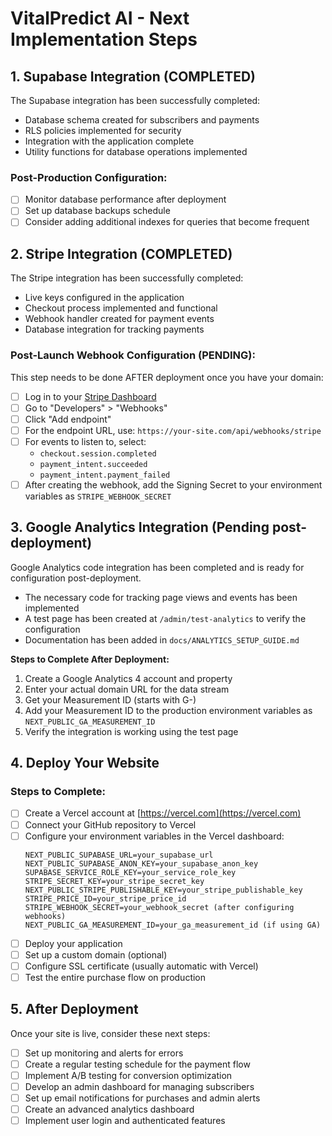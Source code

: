 # VitalPredict AI - Next Implementation Steps

## 1. Supabase Integration (COMPLETED)

The Supabase integration has been successfully completed:
- Database schema created for subscribers and payments
- RLS policies implemented for security
- Integration with the application complete
- Utility functions for database operations implemented

### Post-Production Configuration:
- [ ] Monitor database performance after deployment
- [ ] Set up database backups schedule
- [ ] Consider adding additional indexes for queries that become frequent

## 2. Stripe Integration (COMPLETED)

The Stripe integration has been successfully completed:
- Live keys configured in the application
- Checkout process implemented and functional
- Webhook handler created for payment events
- Database integration for tracking payments

### Post-Launch Webhook Configuration (PENDING):
This step needs to be done AFTER deployment once you have your domain:
- [ ] Log in to your [Stripe Dashboard](https://dashboard.stripe.com)
- [ ] Go to "Developers" > "Webhooks"
- [ ] Click "Add endpoint"
- [ ] For the endpoint URL, use: `https://your-site.com/api/webhooks/stripe`
- [ ] For events to listen to, select:
   - `checkout.session.completed`
   - `payment_intent.succeeded`
   - `payment_intent.payment_failed`
- [ ] After creating the webhook, add the Signing Secret to your environment variables as `STRIPE_WEBHOOK_SECRET`

## 3. Google Analytics Integration (Pending post-deployment)

Google Analytics code integration has been completed and is ready for configuration post-deployment.
- The necessary code for tracking page views and events has been implemented
- A test page has been created at `/admin/test-analytics` to verify the configuration
- Documentation has been added in `docs/ANALYTICS_SETUP_GUIDE.md`

**Steps to Complete After Deployment:**
1. Create a Google Analytics 4 account and property
2. Enter your actual domain URL for the data stream
3. Get your Measurement ID (starts with G-)
4. Add your Measurement ID to the production environment variables as `NEXT_PUBLIC_GA_MEASUREMENT_ID`
5. Verify the integration is working using the test page

## 4. Deploy Your Website

### Steps to Complete:
- [ ] Create a Vercel account at [https://vercel.com](https://vercel.com)
- [ ] Connect your GitHub repository to Vercel
- [ ] Configure your environment variables in the Vercel dashboard:
  ```
  NEXT_PUBLIC_SUPABASE_URL=your_supabase_url
  NEXT_PUBLIC_SUPABASE_ANON_KEY=your_supabase_anon_key
  SUPABASE_SERVICE_ROLE_KEY=your_service_role_key
  STRIPE_SECRET_KEY=your_stripe_secret_key
  NEXT_PUBLIC_STRIPE_PUBLISHABLE_KEY=your_stripe_publishable_key
  STRIPE_PRICE_ID=your_stripe_price_id
  STRIPE_WEBHOOK_SECRET=your_webhook_secret (after configuring webhooks)
  NEXT_PUBLIC_GA_MEASUREMENT_ID=your_ga_measurement_id (if using GA)
  ```
- [ ] Deploy your application
- [ ] Set up a custom domain (optional)
- [ ] Configure SSL certificate (usually automatic with Vercel)
- [ ] Test the entire purchase flow on production

## 5. After Deployment

Once your site is live, consider these next steps:
- [ ] Set up monitoring and alerts for errors
- [ ] Create a regular testing schedule for the payment flow
- [ ] Implement A/B testing for conversion optimization
- [ ] Develop an admin dashboard for managing subscribers
- [ ] Set up email notifications for purchases and admin alerts
- [ ] Create an advanced analytics dashboard
- [ ] Implement user login and authenticated features